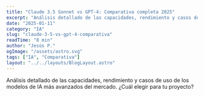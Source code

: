 ```yaml
---
title: "Claude 3.5 Sonnet vs GPT-4: Comparativa completa 2025"
excerpt: "Análisis detallado de las capacidades, rendimiento y casos de uso de los modelos de IA más avanzados del mercado. ¿Cuál elegir para tu proyecto?"
date: "2025-01-11"
category: "IA"
slug: "claude-3-5-vs-gpt-4-comparativa"
readTime: "8 min"
author: "Jesús P."
ogImage: "/assets/astro.svg"
tags: ["IA", "Comparativa"]
layout: "../../layouts/BlogLayout.astro"
---
```


Análisis detallado de las capacidades, rendimiento y casos de uso de los modelos de IA más avanzados del mercado. ¿Cuál elegir para tu proyecto?

